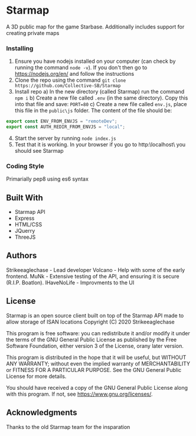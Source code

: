 # Starmap

A 3D public map for the game Starbase. Additionally includes support for creating private maps

### Installing

1. Ensure you have nodejs installed on your computer (can check by running the command `node -v`). If you don't then go to https://nodejs.org/en/ and follow the instructions
2. Clone the repo using the command `git clone https://github.com/Collective-SB/Starmap`
3. Install repo
   a) In the new directory (called Starmap) run the command `npm i`
   b) Create a new file called `.env` (in the same directory). Copy this into that file and save: `PORT=80`
   c) Create a new file called `env.js`, place this file in the `public\js` folder. The content of the file should be:

```js
export const ENV_FROM_ENVJS = "remoteDev";
export const AUTH_REDIR_FROM_ENVJS = "local";
```

4. Start the server by running `node index.js`
5. Test that it is working. In your browser if you go to http:\\localhost\ you should see Starmap

### Coding Style

Primarially pep8 using es6 syntax

## Built With

-  Starmap API
-  Express
-  HTML/CSS
-  JQuerry
-  ThreeJS

## Authors

Strikeeaglechase - Lead developer
Volcano - Help with some of the early frontend.
MuNk - Extensive testing of the API, and ensuring it is secure (R.I.P. Boatlon).
IHaveNoLife - Improvments to the UI

## License

Starmap is an open source client built on top of
the Starmap API made to allow storage of ISAN locations
Copyright (C) 2020 Strikeeaglechase

This program is free software: you can redistribute it and/or modify
it under the terms of the GNU General Public License as published by
the Free Software Foundation, either version 3 of the License, orany
later version.

This program is distributed in the hope that it will be useful,
but WITHOUT ANY WARRANTY; without even the implied warranty of
MERCHANTABILITY or FITNESS FOR A PARTICULAR PURPOSE. See the
GNU General Public License for more details.

You should have received a copy of the GNU General Public License
along with this program. If not, see <https://www.gnu.org/licenses/>.

## Acknowledgments

Thanks to the old Starmap team for the insparation
